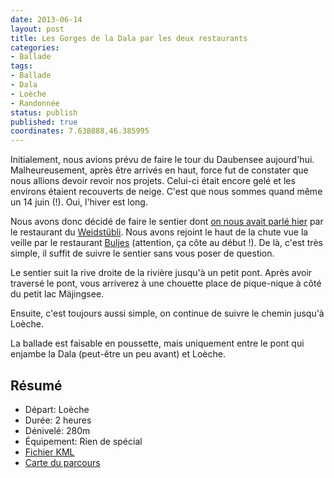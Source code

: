 ```yaml
---
date: 2013-06-14
layout: post
title: Les Gorges de la Dala par les deux restaurants
categories:
- Ballade
tags:
- Ballade
- Dala
- Loèche
- Randonnée
status: publish
published: true
coordinates: 7.638888,46.385995
---
```


Initialement, nous avions prévu de faire le tour du Daubensee aujourd'hui. Malheureusement, après être arrivés en haut, force fut de constater que nous allions devoir revoir nos projets. Celui-ci était encore gelé et les environs étaient recouverts de neige. C'est que nous sommes quand même un 14 juin (!). Oui, l'hiver est long.<!--more-->

Nous avons donc décidé de faire le sentier dont <a title="https://www.alienlebarge.ch/2013/06/13/les-gorges-de-la-dala/" href="https://www.alienlebarge.ch/2013/06/13/les-gorges-de-la-dala/">on nous avait parlé hier</a> par le restaurant du <a title="https://www.weidstuebli.ch/" href="https://www.weidstuebli.ch/">Weidstübli</a>. Nous avons rejoint le haut de la chute vue la veille par le restaurant <a title="https://www.buljes.ch/" href="https://www.buljes.ch/">Buljes</a> (attention, ça côte au début !). De là, c'est très simple, il suffit de suivre le sentier sans vous poser de question.

Le sentier suit la rive droite de la rivière jusqu'à un petit pont. Après avoir traversé le pont, vous arriverez à une chouette place de pique-nique à côté du petit lac Mäjingsee.

Ensuite, c'est toujours aussi simple, on continue de suivre le chemin jusqu'à Loèche.

La ballade est faisable en poussette, mais uniquement entre le pont qui enjambe la Dala (peut-être un peu avant) et Loèche.
<h2>Résumé</h2>
<ul>
	<li>Départ: Loèche</li>
	<li>Durée: 2 heures</li>
	<li>Dénivelé: 280m</li>
	<li>Équipement: Rien de spécial</li>
	<li><a title="https://gist.github.com/alienlebarge/5784641#file-lesgorgesdeladalaparlesdeuxrestaurants-kml" href="https://gist.github.com/alienlebarge/5784641#file-lesgorgesdeladalaparlesdeuxrestaurants-kml">Fichier KML</a></li>
	<li><a title="https://gist.github.com/alienlebarge/5784641/raw/a844b7d14d1670e8ce6b3540379840ef62b5e890/LesGorgesdelaDalaparlesdeuxrestaurants.kml" href="https://map.geo.admin.ch/?Y=615459.5&amp;X=137001.75&amp;zoom=7&amp;bgLayer=ch.swisstopo.pixelkarte-farbe&amp;layers=ch.swisstopo.swisstlm3d-wanderwege,KML%7C%7Chttps%3A%2F%2Fgist.github.com%2Falienlebarge%2F5784641%2Fraw%2Fa844b7d14d1670e8ce6b3540379840ef62b5e890%2FLesGorgesdelaDalaparlesdeuxrestaurants.kml&amp;layers_opacity=1,1&amp;layers_visibility=true,true&amp;time_current=latest&amp;lang=fr">Carte du parcours</a></li>
</ul>
